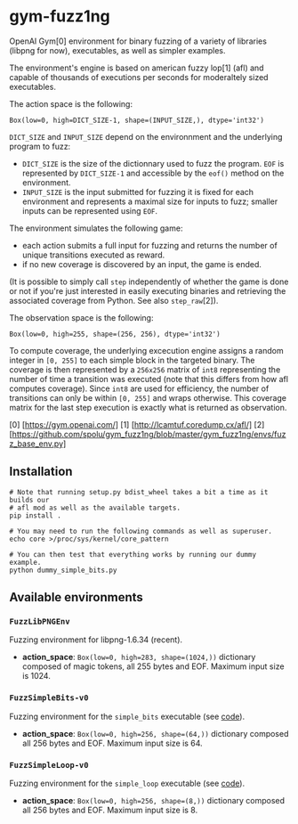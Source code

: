 # gym-fuzz1ng

OpenAI Gym[0] environment for binary fuzzing of a variety of libraries (libpng
for now), executables, as well as simpler examples.

The environment's engine is based on american fuzzy lop[1] (afl) and capable of
thousands of executions per seconds for moderaltely sized executables.

The action space is the following:
```
Box(low=0, high=DICT_SIZE-1, shape=(INPUT_SIZE,), dtype='int32')
```

`DICT_SIZE` and `INPUT_SIZE` depend on the environnment and the underlying
program to fuzz:
- `DICT_SIZE` is the size of the dictionnary used to fuzz the program. `EOF` is
  represented by `DICT_SIZE-1` and accessible by the `eof()` method on the
  environment.
- `INPUT_SIZE` is the input submitted for fuzzing it is fixed for each
  environment and represents a maximal size for inputs to fuzz; smaller inputs
  can be represented using `EOF`.

The environment simulates the following game:

- each action submits a full input for fuzzing and returns the number of unique
  transitions executed as reward.
- if no new coverage is discovered by an input, the game is ended.

(It is possible to simply call `step` independently of whether the game is done
or not if you're just interested in easily executing binaries and retrieving
the associated coverage from Python. See also `step_raw`[2]).

The observation space is the following:
```
Box(low=0, high=255, shape=(256, 256), dtype='int32')
```

To compute coverage, the underlying excecution engine assigns a random integer
in `[0, 255]` to each simple block in the targeted binary.  The coverage is
then represented by a `256x256` matrix of `int8` representing the number of
time a transition was executed (note that this differs from how afl computes
coverage). Since `int8` are used for efficiency, the number of transitions can
only be within `[0, 255]` and wraps otherwise. This coverage matrix for the
last step execution is exactly what is returned as observation.

[0] [https://gym.openai.com/]
[1] [http://lcamtuf.coredump.cx/afl/]
[2] [https://github.com/spolu/gym_fuzz1ng/blob/master/gym_fuzz1ng/envs/fuzz_base_env.py]

## Installation

```
# Note that running setup.py bdist_wheel takes a bit a time as it builds our
# afl mod as well as the available targets.
pip install .

# You may need to run the following commands as well as superuser.
echo core >/proc/sys/kernel/core_pattern

# You can then test that everything works by running our dummy example.
python dummy_simple_bits.py
```

## Available environments

### `FuzzLibPNGEnv`

Fuzzing environment for libpng-1.6.34 (recent).

- **action_space**: `Box(low=0, high=283, shape=(1024,))` dictionary composed
  of magic tokens, all 255 bytes and EOF. Maximum input size is 1024.

### `FuzzSimpleBits-v0`

Fuzzing environment for the `simple_bits` executable (see
[code](https://github.com/spolu/gym_fuzz1ng/blob/master/gym_fuzz1ng/mods/simple_bits-mod/simple_bits_afl.c)).

- **action_space**: `Box(low=0, high=256, shape=(64,))` dictionary composed
  all 256 bytes and EOF. Maximum input size is 64.

### `FuzzSimpleLoop-v0`

Fuzzing environment for the `simple_loop` executable (see
[code](https://github.com/spolu/gym_fuzz1ng/blob/master/gym_fuzz1ng/mods/simple_loop-mod/simple_loop_afl.c)).

- **action_space**: `Box(low=0, high=256, shape=(8,))` dictionary composed
  all 256 bytes and EOF. Maximum input size is 8.
